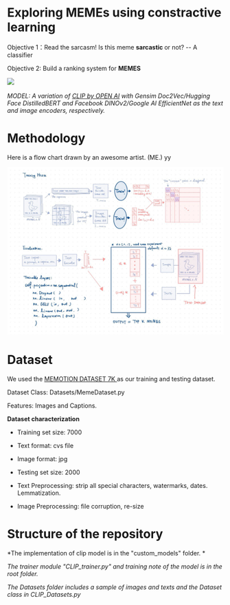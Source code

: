 # Exploring MEMEs using constractive learning



Objective 1：Read the sarcasm! Is this meme <b> sarcastic </b> or not? -- A classifier

Objective 2: Build a ranking system for <b> MEMES </b>

<img src="https://static.wixstatic.com/media/bb1bd6_5798c09022ba43249a38bfea9be1db34~mv2.png/v1/fill/w_980,h_560,al_c,q_90,usm_0.66_1.00_0.01,enc_auto/bb1bd6_5798c09022ba43249a38bfea9be1db34~mv2.png" width="400">

*MODEL: A variation of <a href="https://openai.com/index/clip/">CLIP by OPEN AI</a> with Gensim Doc2Vec/Hugging Face DistilledBERT and Facebook DINOv2/Google AI EfficientNet as the text and image encoders, respectively.*

# Methodology


Here is a flow chart drawn by an awesome artist. (ME.)
yy

<img src = 'readme-images/flowchart.jpg'>

<br>


# Dataset

We used the <a href ='https://www.kaggle.com/datasets/williamscott701/memotion-dataset-7k'> MEMOTION DATASET 7K </a> as our training and testing dataset. 

Dataset Class: Datasets/MemeDataset.py

Features: Images and Captions.


<b>Dataset characterization </b>

- Training set size: 7000

- Text format: cvs file

- Image format: jpg

- Testing set size: 2000

- Text Preprocessing: strip all special characters, watermarks, dates. Lemmatization.

- Image Preprocessing: file corruption, re-size 



# Structure of the repository

*The implementation of clip model is in the "custom_models" folder. *

*The trainer module "CLIP_trainer.py" and training note of the model is in the root folder.*

*The Datasets folder includes a sample of images and texts and the Dataset class in CLIP_Datasets.py*
